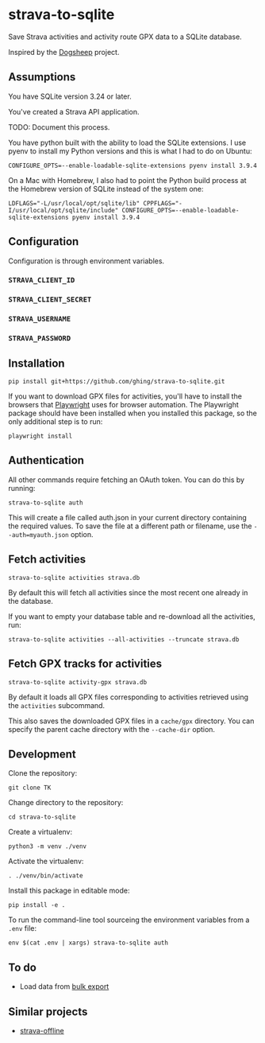 # strava-to-sqlite

Save Strava activities and activity route GPX data to a SQLite database.

Inspired by the [Dogsheep](https://dogsheep.github.io/) project.

## Assumptions

You have SQLite version 3.24 or later.

You've created a Strava API application.

TODO: Document this process.

You have python built with the ability to load the SQLite extensions. I use pyenv to install my Python versions and this is what I had to do on Ubuntu:

```
CONFIGURE_OPTS=--enable-loadable-sqlite-extensions pyenv install 3.9.4
```

On a Mac with Homebrew, I also had to point the Python build process at the Homebrew version of SQLite instead of the system one:

```
LDFLAGS="-L/usr/local/opt/sqlite/lib" CPPFLAGS="-I/usr/local/opt/sqlite/include" CONFIGURE_OPTS=--enable-loadable-sqlite-extensions pyenv install 3.9.4
```

## Configuration

Configuration is through environment variables.

### `STRAVA_CLIENT_ID`

### `STRAVA_CLIENT_SECRET`

### `STRAVA_USERNAME`

### `STRAVA_PASSWORD`

## Installation

```
pip install git+https://github.com/ghing/strava-to-sqlite.git
```

If you want to download GPX files for activities, you'll have to install the browsers that [Playwright](https://playwright.dev/) uses for browser automation. The Playwright package should have been installed when you installed this package, so the only additional step is to run:

```
playwright install
```

## Authentication

All other commands require fetching an OAuth token. You can do this by running:

```
strava-to-sqlite auth
```

This will create a file called auth.json in your current directory containing the required values. To save the file at a different path or filename, use the `--auth=myauth.json` option.

## Fetch activities

```
strava-to-sqlite activities strava.db
```

By default this will fetch all activities since the most recent one already in the database.

If you want to empty your database table and re-download all the activities, run:

```
strava-to-sqlite activities --all-activities --truncate strava.db
```

## Fetch GPX tracks for activities

```
strava-to-sqlite activity-gpx strava.db
```

By default it loads all GPX files corresponding to activities retrieved using the `activities` subcommand.

This also saves the downloaded GPX files in a `cache/gpx` directory. You can specify the parent cache directory with the `--cache-dir` option.

## Development

Clone the repository:

```
git clone TK
```

Change directory to the repository:

```
cd strava-to-sqlite
```

Create a virtualenv:

```
python3 -m venv ./venv
```

Activate the virtualenv:

```
. ./venv/bin/activate
```

Install this package in editable mode:

```
pip install -e .
```

To run the command-line tool sourceing the environment variables from a `.env` file:

```
env $(cat .env | xargs) strava-to-sqlite auth
```

## To do

- Load data from [bulk export](https://support.strava.com/hc/en-us/articles/216918437-Exporting-your-Data-and-Bulk-Export#Bulk)

## Similar projects

- [strava-offline](https://pypi.org/project/strava-offline/)
